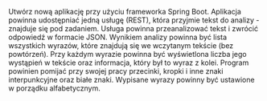 Utwórz nową aplikację przy użyciu frameworka Spring Boot. Aplikacja powinna udostępniać jedną usługę (REST), która przyjmie tekst do analizy - znajduje się pod zadaniem. Usługa  powinna przeanalizować tekst i zwrócić odpowiedź w formacie JSON. Wynikiem analizy powinna być lista wszystkich wyrazów, które znajdują się we wczytanym tekście (bez powtórzeń). Przy każdym wyrazie powinna być wyświetlona liczba jego wystąpień w tekście oraz informacja, który był to wyraz z kolei. Program powinien pomijać przy swojej pracy przecinki, kropki i inne znaki interpunkcyjne oraz białe znaki. Wypisane wyrazy powinny być ustawione w porządku alfabetycznym.
